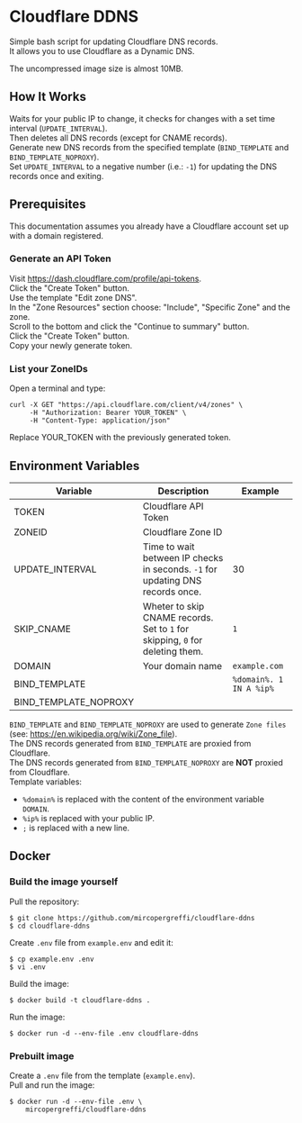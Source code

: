 # Cloudflare DDNS

Simple bash script for updating Cloudflare DNS records.  
It allows you to use Cloudflare as a Dynamic DNS.  
  
The uncompressed image size is almost 10MB.  

## How It Works

Waits for your public IP to change, it checks for changes with a set time interval (`UPDATE_INTERVAL`).  
Then deletes all DNS records (except for CNAME records).  
Generate new DNS records from the specified template (`BIND_TEMPLATE` and `BIND_TEMPLATE_NOPROXY`).  
Set `UPDATE_INTERVAL` to a negative number (i.e.: `-1`) for updating the DNS records once and exiting.  

## Prerequisites
This documentation assumes you already have a Cloudflare account set up with a domain registered.  

### Generate an API Token

Visit https://dash.cloudflare.com/profile/api-tokens.  
Click the "Create Token" button.  
Use the template "Edit zone DNS".  
In the "Zone Resources" section choose: "Include", "Specific Zone" and the zone.  
Scroll to the bottom and click the "Continue to summary" button.  
Click the "Create Token" button.  
Copy your newly generate token.  

### List your ZoneIDs

Open a terminal and type:  
```
curl -X GET "https://api.cloudflare.com/client/v4/zones" \
     -H "Authorization: Bearer YOUR_TOKEN" \
     -H "Content-Type: application/json"
```
Replace YOUR_TOKEN with the previously generated token.  

## Environment Variables

| Variable              | Description | Example |
|-----------------------|-------------|---------|
| TOKEN                 | Cloudflare API Token | |
| ZONEID                | Cloudflare Zone ID | |
| UPDATE_INTERVAL       | Time to wait between IP checks in seconds. `-1` for updating DNS records once. | 30 |
| SKIP_CNAME            | Wheter to skip CNAME records. Set to `1` for skipping, `0` for deleting them. | `1` |
| DOMAIN                | Your domain name | `example.com` |
| BIND_TEMPLATE         |  | `%domain%. 1 IN A %ip%` |
| BIND_TEMPLATE_NOPROXY |  |  |

`BIND_TEMPLATE` and `BIND_TEMPLATE_NOPROXY` are used to generate `Zone files` (see: https://en.wikipedia.org/wiki/Zone_file).  
The DNS records generated from `BIND_TEMPLATE` are proxied from Cloudflare.  
The DNS records generated from `BIND_TEMPLATE_NOPROXY` are **NOT** proxied from Cloudflare.  
Template variables:  
 - `%domain%` is replaced with the content of the environment variable `DOMAIN`.  
 - `%ip%` is replaced with your public IP.  
 - `;` is replaced with a new line.  

## Docker

### Build the image yourself

Pull the repository:
```
$ git clone https://github.com/mircopergreffi/cloudflare-ddns
$ cd cloudflare-ddns
```

Create `.env` file from `example.env` and edit it:
```
$ cp example.env .env
$ vi .env
```

Build the image:
```
$ docker build -t cloudflare-ddns .
```

Run the image:
```
$ docker run -d --env-file .env cloudflare-ddns
```

### Prebuilt image

Create a `.env` file from the template (`example.env`).  
Pull and run the image:
```
$ docker run -d --env-file .env \
    mircopergreffi/cloudflare-ddns

```

